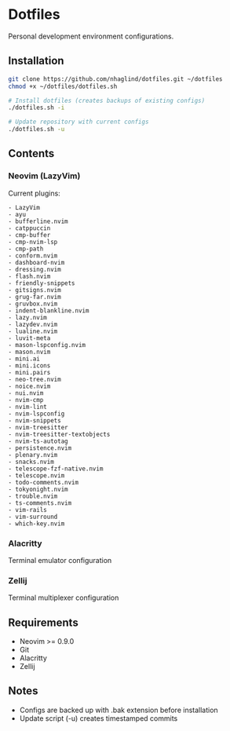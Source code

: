 # Dotfiles

Personal development environment configurations.

## Installation

```bash
git clone https://github.com/nhaglind/dotfiles.git ~/dotfiles
chmod +x ~/dotfiles/dotfiles.sh

# Install dotfiles (creates backups of existing configs)
./dotfiles.sh -i

# Update repository with current configs
./dotfiles.sh -u
```

## Contents

### Neovim (LazyVim)
Current plugins:
```
- LazyVim
- ayu
- bufferline.nvim
- catppuccin
- cmp-buffer
- cmp-nvim-lsp
- cmp-path
- conform.nvim
- dashboard-nvim
- dressing.nvim
- flash.nvim
- friendly-snippets
- gitsigns.nvim
- grug-far.nvim
- gruvbox.nvim
- indent-blankline.nvim
- lazy.nvim
- lazydev.nvim
- lualine.nvim
- luvit-meta
- mason-lspconfig.nvim
- mason.nvim
- mini.ai
- mini.icons
- mini.pairs
- neo-tree.nvim
- noice.nvim
- nui.nvim
- nvim-cmp
- nvim-lint
- nvim-lspconfig
- nvim-snippets
- nvim-treesitter
- nvim-treesitter-textobjects
- nvim-ts-autotag
- persistence.nvim
- plenary.nvim
- snacks.nvim
- telescope-fzf-native.nvim
- telescope.nvim
- todo-comments.nvim
- tokyonight.nvim
- trouble.nvim
- ts-comments.nvim
- vim-rails
- vim-surround
- which-key.nvim
```

### Alacritty
Terminal emulator configuration

### Zellij
Terminal multiplexer configuration

## Requirements

- Neovim >= 0.9.0
- Git
- Alacritty
- Zellij

## Notes

- Configs are backed up with .bak extension before installation
- Update script (-u) creates timestamped commits

